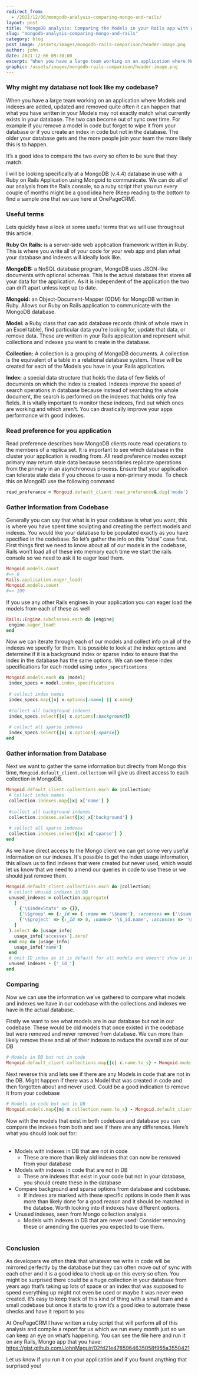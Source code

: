 ```yaml
---
redirect_from:
  - /2021/12/06/mongodb-analysis-comparing-mongo-and-rails/
layout: post
title: "MongoDB analysis: Comparing the Models in your Rails app with what is actually in your database"
slug: "mongodb-analysis-comparing-mongo-and-rails"
category: blog
post_image: /assets/images/mongodb-rails-comparison/header-image.png
author: john
date: 2021-12-06 09:30:00
excerpt: "When you have a large team working on an application where Models and indexes are added, updated and removed quite often it can happen that what you have written in your Models may not exactly match what currently exists in your database."
graphic: /assets/images/mongodb-rails-comparison/header-image.png
---
```


### Why might my database not look like my codebase?

When you have a large team working on an application where Models and indexes are added, updated and removed quite often it can happen that what you have written in your Models may not exactly match what currently exists in your database. The two can become out of sync over time.
For example if you remove a model in code but forget to wipe it from your database or if you create an index in code but not in the database. The older your database gets and the more people join your team the more likely this is to happen.

It’s a good idea to compare the two every so often to be sure that they match.

I will be looking specifically at a MongoDB (v.4.4) database in use with a Ruby on Rails Application using Mongoid to communicate.
We can do all of our analysis from the Rails console, so a ruby script that you run every couple of months might be a good idea here (Keep reading to the bottom to find a sample one that we use here at OnePageCRM).

### Useful terms

Lets quickly have a look at some useful terms that we will use throughout this article.

**Ruby On Rails:** is a server-side web application framework written in Ruby. This is where you write all of your code for your web app and plan what your database and indexes will ideally look like.

**MongoDB:** a NoSQL database program, MongoDB uses JSON-like documents with optional schemas. This is the actual database that stores all your data for the application. As it is independent of the application the two can drift apart unless kept up to date.

**Mongoid:** an Object-Document-Mapper (ODM) for MongoDB written in Ruby. Allows our Ruby on Rails application to communicate with the MongoDB database.

**Model:** a Ruby class that can add database records (think of whole rows in an Excel table), find particular data you're looking for, update that data, or remove data. These are written in your Rails application and represent what collections and indexes you want to create in the database.

**Collection:** A collection is a grouping of MongoDB documents. A collection is the equivalent of a table in a relational database system. These will be created for each of the Models you have in your Rails application.

**Index:** a special data structure that holds the data of few fields of documents on which the index is created. Indexes improve the speed of search operations in database because instead of searching the whole document, the search is performed on the indexes that holds only few fields. It is vitally important to monitor these indexes, find out which ones are working and which aren't. You can drastically improve your apps performance with good indexes.


### Read preference for you application

Read preference describes how MongoDB clients route read operations to the members of a replica set. It is important to see which database in the cluster your application is reading from.
All read preference modes except primary may return stale data because secondaries replicate operations from the primary in an asynchronous process. Ensure that your application can tolerate stale data if you choose to use a non-primary mode.
To check this on MongoID use the following command

```ruby
read_preferance = Mongoid.default_client.read_preference&.dig('mode') || 'no preference set'
```

### Gather information from Codebase

Generally you can say that what is in your codebase is what you want, this is where you have spent time sculpting and creating the perfect models and indexes. You would like your database to be populated exactly as you have specified in the codebase. So let’s gather the info on this “ideal” case first.
First things first we need to know about all of our models in the codebase, Rails won’t load all of these into memory each time we start the rails console so we need to ask it to eager load them.

```ruby
Mongoid.models.count
#=> 0
Rails.application.eager_load!
Mongoid.models.count
#=> 100
```

If you use any other Rails engines in your application you can eager load the models from each of these as well

```ruby
Rails::Engine.subclasses.each do |engine|
 engine.eager_load!
end
```

Now we can iterate through each of our models and collect info on all of the indexes we specify for them.
It is possible to look at the index `options` and determine if it is a background index or sparse index to ensure that the index in the database has the same options.
We can see these index specifications for each model using `index_specifications`

```ruby
Mongoid.models.each do |model|
 index_specs = model.index_specifications
 
 # collect index names
 index_specs.map{|x| x.options[:name] || x.name}
 
 #collect all background indexes
 index_specs.select{|x| x.options[:background]}
 
 # collect all sparse indexes
 index_specs.select{|x| x.options[:sparse]}
end
```

### Gather information from Database

Next we want to gather the same information but directly from Mongo this time, `Mongoid.default_client.collection` will give us direct access to each collection in MongoDB.

```ruby
Mongoid.default_client.collections.each do |collection|
 # collect index names
 collection.indexes.map{|x| x['name'] }
 
 #collect all background indexes
 collection.indexes.select{|x| x['background'] }
 
 # collect all sparse indexes
 collection.indexes.select{|x| x['sparse'] }
end
```

As we have direct access to the Mongo client we can get some very useful information on our indexes.
It's possible to get the index usage information, this allows us to find indexes that were created but never used, which would let us know that we need to amend our queries in code to use these or we should just remove them.

```ruby
Mongoid.default_client.collections.each do |collection|
 # collect unused indexes in DB
 unused_indexes = collection.aggregate(
   [
     {'\$indexStats' => {}},
     {'\$group' => {:_id => { :name => '\$name'}, :accesses => {'\$sum' => '\$accesses.ops'}}},
     {'\$project' => {:_id => 0, :name=> '\$_id.name', :accesses => '\$accesses'}},
   ]
 ).select do |usage_info|
   usage_info['accesses'].zero?
 end.map do |usage_info|
   usage_info['name']
 end
 # omit ID index as it is default for all models and doesn't show in index_specifications
 unused_indexes - ['_id_']
end
```

### Comparing

Now we can use the information we’ve gathered to compare what models and indexes we have in our codebase with the collections and indexes we have in the actual database.

Firstly we want to see what models are in our database but not in our codebase.
These would be old models that once existed in the codebase but were removed and never removed from database.
We can more than likely remove these and all of their indexes to reduce the overall size of our DB

```ruby
# Models in DB but not in code
Mongoid.default_client.collections.map{|c| c.name.to_s} - Mongoid.models.map{|m| m.collection_name.to_s}
```

Next reverse this and lets see if there are any Models in code that are not in the DB.
Might happen if there was a Model that was created in code and then forgotten about and never used. Could be a good indication to remove it from your codebase

```ruby
# Models in code but not in DB
Mongoid.models.map{|m| m.collection_name.to_s} - Mongoid.default_client.collections.map{|c| c.name.to_s}
```

Now with the models that exist in both codebase and database you can compare the indexes from both and see if there are any differences.
Here’s what you should look out for:
<br><br>
- Models with indexes in DB that are not in code
  - These are more than likely old indexes that can now be removed from your database
- Models with indexes in code that are not in DB
  - These are indexes that exist in your code but not in your database, you should create these in the database
- Compare background and sparse options from database and codebase.
  - If indexes are marked with these specific options in code then it was more than likely done for a good reason and it should be matched in the databse. Worth looking into if indexes have different options.
- Unused indexes, seen from Mongo collection analysis
  - Models with indexes in DB that are never used! Consider removing these or amending the queries you expected to use them.
<br><br>

### Conclusion

As developers we often think that whatever we write in code will be mirrored perfectly by the database but they can often move out of sync with each other and it is a good idea to check up on this every so often.
You might be surprised there could be a huge collection in your database from years ago that’s taking up lots of space or an index that was supposed to speed everything up might not even be used or maybe it was never even created.
It’s easy to keep track of this kind of thing with a small team and a small codebase but once it starts to grow it’s a good idea to automate these checks and have it report to you 

At OnePageCRM I have written a ruby script that will perform all of this analysis and compile a report for us which we run every month just so we can keep an eye on what’s happening.
You can see the file here and run it on any Rails, Mongo app that you have:
https://gist.github.com/JohnMaguir/02fd21e4785964635058f955a3550421

Let us know if you run it on your application and if you found anything that surprised you!
